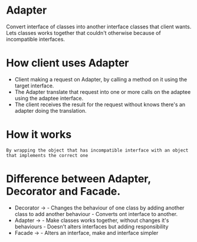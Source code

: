 ﻿# Adapter
  Convert interface of classes into another interface classes that client wants.
  Lets classes works together that couldn't otherwise because of incompatible interfaces.

# How client uses Adapter 
  - Client making a request on Adapter, by calling a method on it using the target interface.
  - The Adapter translate that request into one or more calls on the adaptee using the adaptee interface.
  - The client receives the result for the request without knows there's an adapter doing the translation.

# How it works
	By wrapping the object that has incompatible interface with an object that implements the correct one

# Difference between Adapter, Decorator and Facade.
  - Decorator -> - Changes the behaviour of one class by adding another class to add another behaviour
				 - Converts ont interface to another.
  - Adapter   -> - Make classes works together, without changes it's behaviours 
				 - Doesn't alters interfaces but adding responsibility
  - Facade    -> - Alters an interface, make and interface simpler 